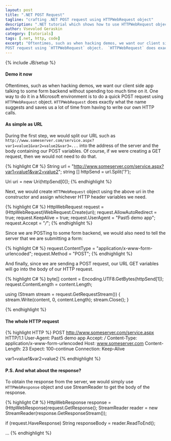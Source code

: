 ```yaml
---
layout: post
title: ".NET POST Request"
tagline: "crafting .NET POST request using HTTPWebRequest object"
description: ".NET tutorial which shows how to use HTTPWebRequest object in order to quickly create a manual POST request"
author: Vsevolod Geraskin
category: [tutorials]
tags: [.net, http, code]
excerpt: "Oftentimes, such as when hacking demos, we want our client side app talking to some form backend without spending too much time on it. One way to do it in a Microsoft environment is to do a quick 
POST request using `HTTPWebRequest` object.  `HTTPWebRequest` does exactly what the name suggests and saves us a lot of time from having to write our own HTTP calls."
---
```

{% include JB/setup %}

#### Demo it now
Oftentimes, such as when hacking demos, we want our client side app talking to some form backend without spending too much time on it. One way to do it in a Microsoft environment is to do a quick 
POST request using `HTTPWebRequest` object.  `HTTPWebRequest` does exactly what the name suggests and saves us a lot of time from having to write our own HTTP calls.

#### As simple as URL
During the first step, we would split our URL such as `http://www.someserver.com/service.aspx?var1=value1&var2=value2&var3=...` into the address 
of the server and the body containing our POST variables.  Of course, if we were creating a GET request, then we would not need to do that.

{% highlight C# %}
String url = "http://www.someserver.com/service.aspx?var1=value1&var2=value2";
string [] httpSend = url.Split('?');

Uri uri = new Uri(httpSend[0]);
{% endhighlight %}

Next, we would create `HTTPWebRequest` object using the above uri in the constructor and assign whichever HTTP header variables we need.

{% highlight C# %}
HttpWebRequest request = (HttpWebRequest)WebRequest.Create(uri);
request.AllowAutoRedirect = true;
request.KeepAlive = true;
request.UserAgent = "Past5 demo app";
request.Accept = "*/*";
{% endhighlight %}

Since we are POSTing to some form backend, we would also need to tell the server that we are submitting a form:

{% highlight C# %}
request.ContentType = "application/x-www-form-urlencoded";
request.Method = "POST";
{% endhighlight %}

And finally, since we are sending a POST request, our URL GET variables will go into the body of our HTTP request.

{% highlight C# %}
byte[] content = Encoding.UTF8.GetBytes(httpSend[1]);
request.ContentLength = content.Length;
	
using (Stream stream = request.GetRequestStream()) {
	stream.Write(content, 0, content.Length);
	stream.Close();
}
                
{% endhighlight %}

#### The whole HTTP request
{% highlight HTTP %}
POST http://www.someserver.com/service.aspx HTTP/1.1
User-Agent: Past5 demo app
Accept: */*
Content-Type: application/x-www-form-urlencoded
Host: www.someserver.com
Content-Length: 23
Expect: 100-continue
Connection: Keep-Alive

var1=value1&var2=value2
{% endhighlight %}

#### P.S. And what about the response?
To obtain the response from the server, we would simply use `HTTPWebResponse` object and use StreamReader to get the body of the response.

{% highlight C# %}
HttpWebResponse response = (HttpWebResponse)request.GetResponse();
StreamReader reader = new StreamReader(response.GetResponseStream());
	
if (request.HaveResponse) String responseBody = reader.ReadToEnd();
	
...
{% endhighlight %}